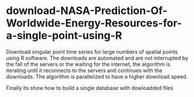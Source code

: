 # download-NASA-Prediction-Of-Worldwide-Energy-Resources-for-a-single-point-using-R

Download singular point time series for large numbers of spatial points using R software. The downloads are automated and are not interrupted by the fall of the servers or the waiting for the internet, the algorithm is iterating until it reconnects to the servers and continues with the downloads. The algorithm is parallelized to have a higher download speed.  

Finally its show how to build a single database with dowloadded files
